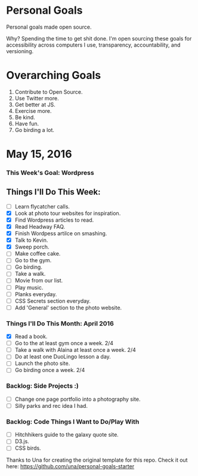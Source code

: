 Personal Goals
==============

Personal goals made open source.

Why? Spending the time to get shit done. I'm open sourcing these goals for accessibility across computers I use, transparency, accountability, and versioning.

# Overarching Goals
1. Contribute to Open Source.
3. Use Twitter more.
4. Get better at JS.
5. Exercise more.
6. Be kind.
7. Have fun.
8. Go birding a lot.

# May 15, 2016

### This Week's Goal: Wordpress

## Things I'll Do This Week:

- [ ] Learn flycatcher calls.
- [x] Look at photo tour websites for inspiration. 
- [x] Find Wordpress articles to read. 
- [x] Read Headway FAQ.
- [x] Finish Wordpess artilce on smashing.
- [x] Talk to Kevin.
- [x] Sweep porch.
- [ ] Make coffee cake. 
- [ ] Go to the gym.
- [ ] Go birding.
- [ ] Take a walk.
- [ ] Movie from our list.
- [ ] Play music.
- [ ] Planks everyday.
- [ ] CSS Secrets section everyday.
- [ ] Add 'General' section to the photo website.  

### Things I'll Do This Month: April 2016

- [x] Read a book.
- [ ] Go to the at least gym once a week. 2/4
- [ ] Take a walk with Alaina at least once a week. 2/4
- [ ] Do at least one DuoLingo lesson a day.
- [ ] Launch the photo site.
- [ ] Go birding once a week. 2/4

### Backlog: Side Projects :)

- [ ] Change one page portfolio into a photography site.
- [ ] Silly parks and rec idea I had.

### Backlog: Code Things I Want to Do/Play With

- [ ] Hitchhikers guide to the galaxy quote site.
- [ ] D3.js.
- [ ] CSS birds.

Thanks to Una for creating the original template for this repo. Check it out here: https://github.com/una/personal-goals-starter